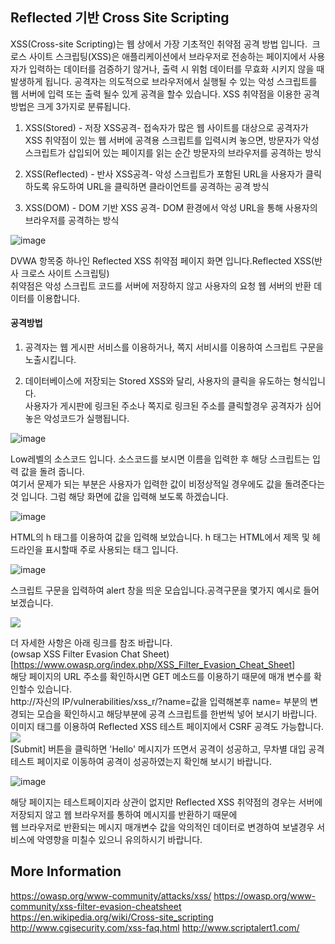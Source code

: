 ## Reflected 기반 Cross Site Scripting

XSS(Cross-site Scripting)는 웹 상에서 가장 기초적인 취약점 공격 방법 입니다. 
크로스 사이트 스크립팅(XSS)은 애플리케이션에서 브라우저로 전송하는 페이지에서 사용자가 입력하는 데이터를 검증하기 않거나,
출력 시 위험 데이터를 무효화 시키지 않을 때 발생하게 됩니다. 
공격자는 의도적으로 브라우저에서 실행될 수 있는 악성 스크립트를 웹 서버에 입력 또는 출력 될수 있게 공격을 할수 있습니다.
XSS 취약점을 이용한 공격 방법은 크게 3가지로 분류됩니다.

1. XSS(Stored) - 저장 XSS공격- 접속자가 많은 웹 사이트를 대상으로 공격자가 XSS 취약점이 있는 웹 서버에 공격용 스크립트를 입력시켜 놓으면, 방문자가 악성 스크립트가 삽입되어 있는 페이지를 읽는 순간 방문자의 브라우저를 공격하는 방식    
   
2. XSS(Reflected) - 반사 XSS공격- 악성 스크립트가 포함된 URL을 사용자가 클릭하도록 유도하여 URL을 클릭하면 클라이언트를 공격하는 공격 방식     
 
3. XSS(DOM) - DOM 기반 XSS 공격- DOM 환경에서 악성 URL을 통해 사용자의 브라우저를 공격하는 방식

![image](https://github.com/user-attachments/assets/97164236-27cb-4db7-b250-f488ece71a6f)

DVWA 항목중 하나인 Reflected XSS 취약점 페이지 화면 입니다.Reflected XSS(반사 크로스 사이트 스크립팅)   
취약점은 악성 스크립트 코드를 서버에 저장하지 않고 사용자의 요청 웹 서버의 반환 데이터를 이용합니다.    

#### 공격방법

1. 공격자는 웹 게시판 서비스를 이용하거나, 쪽지 서비시를 이용하여 스크립트 구문을 노출시킵니다.      
      
2. 데이터베이스에 저장되는 Stored XSS와 달리, 사용자의 클릭을 유도하는 형식입니다.     
사용자가 게시판에 링크된 주소나 쪽지로 링크된 주소를 클릭할경우 공격자가 심어 놓은 악성코드가 실행됩니다.

![image](https://github.com/user-attachments/assets/6aaf6ad8-c523-4e05-89c2-b085d555981a)

Low레벨의 소스코드 입니다. 소스코드를 보시면 이름을 입력한 후 해당 스크립트는 입력 값을 돌려 줍니다.     
여기서 문제가 되는 부분은 사용자가 입력한 값이 비정상적일 경우에도 값을 돌려준다는 것 입니다. 그럼 해당 화면에 값을 입력해 보도록 하겠습니다.      

![image](https://github.com/user-attachments/assets/f05d0c6f-ee57-4fba-a780-241ddfcd4570)

HTML의 h 태그를 이용하여 값을 입력해 보았습니다. h 태그는 HTML에서 제목 및 헤드라인을 표시할때 주로 사용되는 태그 입니다.    

![image](https://github.com/user-attachments/assets/a6fe419b-8b4f-4887-a578-f73cfd4d8a2c)

스크립트 구문을 입력하여 alert 창을 띄운 모습입니다.공격구문을 몇가지 예시로 들어 보겠습니다.

<script>alert('XSS TEST')</script><SCRIPT>alert('XSS TEST')</SCRIPT><img src="" onerror="alert('XSS TEST')"><script>alert(document.cookie)</script><img src=javascript:alert(“XSS alert!”)>
더 자세한 사항은 아래 링크를 참조 바랍니다.       
(owsap XSS Filter Evasion Chat Sheet)[https://www.owasp.org/index.php/XSS_Filter_Evasion_Cheat_Sheet]     
해당 페이지의 URL 주소를 확인하시면 GET 메소드를 이용하기 때문에 매개 변수를 확인할수 있습니다.      
http://자신의 IP/vulnerabilities/xss_r/?name=값을 입력해본후 name= 부분의 변경되는 모습을 확인하시고 해당부분에 공격 스크립트를 한번씩 넣어 보시기 바랍니다.      
이미지 태그를 이용하여 Reflected XSS 테스트 페이지에서 CSRF 공격도 가능합니다.<img src="http://자신의 IP/vulnerabilities/csrf/?password_new=admin&password_conf=admin&Change=Change">     
[Submit] 버튼을 클릭하면 'Hello' 메시지가 뜨면서 공격이 성공하고, 무차별 대입 공격 테스트 페이지로 이동하여 공격이 성공하였는지 확인해 보시기 바랍니다.    

![image](https://github.com/user-attachments/assets/d4be8604-ef98-484c-b51a-69b7af0cdfb5)

해당 페이지는 테스트페이지라 상관이 없지만 Reflected XSS 취약점의 경우는 서버에 저장되지 않고 웹 브라우저를 통하여 메시지를 반환하기 때문에             
웹 브라우저로 반환되는 메시지 매개변수 값을 악의적인 데이터로 변경하여 보낼경우 서비스에 악영향을 미칠수 있으니 유의하시기 바랍니다.       
  
## More Information
https://owasp.org/www-community/attacks/xss/
https://owasp.org/www-community/xss-filter-evasion-cheatsheet
https://en.wikipedia.org/wiki/Cross-site_scripting
http://www.cgisecurity.com/xss-faq.html
http://www.scriptalert1.com/

